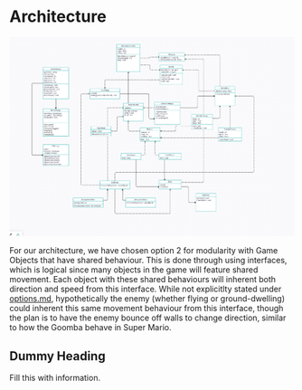# Architecture 

![alt text](https://github.com/LachlanRichardsUSC/SGD213_Task-2-Wiki-Template/blob/f95cc25a24d3a4e99a1d223c1659ea334d1ef00d/Media/UML%20Diagrams/ClassDiagramVer2.png?raw=true)

For our architecture, we have chosen option 2 for modularity with Game Objects that have shared behaviour. This is done through using interfaces, which is logical since many objects in the game will feature shared movement. Each object with these shared behaviours will inherent both direction and speed from this interface. While not explicitlty stated under [options.md](options.md), hypothetically the enemy (whether flying or ground-dwelling) could inherent this same movement behaviour from this interface, though the plan is to have the enemy bounce off walls to change direction, similar to how the Goomba behave in Super Mario.

## Dummy Heading
Fill this with information.
